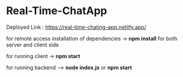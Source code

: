 ﻿# Real-Time-ChatApp
Deployed Link : https://real-time-chating-app.netlify.app/

for remote access 
installation of dependencies -> **npm install** for both server and client side

for running client -> **npm start**

for running backend --> **node index.js** or **npm start**
